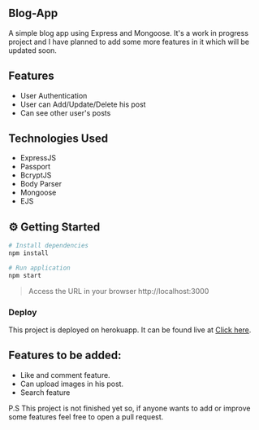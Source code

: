 ## Blog-App
A simple blog app using Express and Mongoose. It's a work in progress project and I have planned to add some more features in it which will be updated soon.

## Features
- User Authentication
- User can Add/Update/Delete his post
- Can see other user's posts

## Technologies Used
- ExpressJS
- Passport
- BcryptJS
- Body Parser
- Mongoose
- EJS

## :gear: Getting Started

```Bash
# Install dependencies
npm install

# Run application
npm start
```

> Access the URL in your browser http://localhost:3000


### Deploy

This project is deployed on herokuapp. It can be found live at [Click here](https://arcane-mountain-58460.herokuapp.com/).


## Features to be added:
- Like and comment feature.
- Can upload images in his post.
- Search feature

P.S This project is not finished yet so, if anyone wants to add or improve some features feel free to open a pull request.


